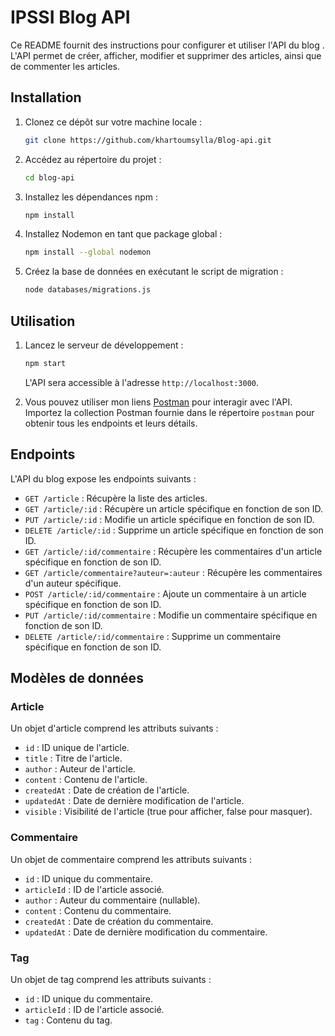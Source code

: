 # IPSSI Blog API

Ce README fournit des instructions pour configurer et utiliser l'API du blog . L'API permet de créer, afficher, modifier et supprimer des articles, ainsi que de commenter les articles.

## Installation

1. Clonez ce dépôt sur votre machine locale :

   ```bash
   git clone https://github.com/khartoumsylla/Blog-api.git
   ```

2. Accédez au répertoire du projet :

   ```bash
   cd blog-api
   ```

3. Installez les dépendances npm :

   ```bash
   npm install
   ```

4. Installez Nodemon en tant que package global :

   ```bash
   npm install --global nodemon
   ```

5. Créez la base de données en exécutant le script de migration :

   ```bash
   node databases/migrations.js
   ```

## Utilisation

1. Lancez le serveur de développement :

   ```bash
   npm start
   ```

   L'API sera accessible à l'adresse `http://localhost:3000`.

2. Vous pouvez utiliser mon liens [Postman](https://www.postman.com/downloads/) pour interagir avec l'API. Importez la collection Postman fournie dans le répertoire `postman` pour obtenir tous les endpoints et leurs détails.

## Endpoints

L'API du blog expose les endpoints suivants :

- `GET /article` : Récupère la liste des articles.
- `GET /article/:id` : Récupère un article spécifique en fonction de son ID.
- `PUT /article/:id` : Modifie un article spécifique en fonction de son ID.
- `DELETE /article/:id` : Supprime un article spécifique en fonction de son ID.
- `GET /article/:id/commentaire` : Récupère les commentaires d'un article spécifique en fonction de son ID.
- `GET /article/commentaire?auteur=:auteur` : Récupère les commentaires d'un auteur spécifique.
- `POST /article/:id/commentaire` : Ajoute un commentaire à un article spécifique en fonction de son ID.
- `PUT /article/:id/commentaire` : Modifie un commentaire spécifique en fonction de son ID.
- `DELETE /article/:id/commentaire` : Supprime un commentaire spécifique en fonction de son ID.

## Modèles de données

### Article

Un objet d'article comprend les attributs suivants :

- `id` : ID unique de l'article.
- `title` : Titre de l'article.
- `author` : Auteur de l'article.
- `content` : Contenu de l'article.
- `createdAt` : Date de création de l'article.
- `updatedAt` : Date de dernière modification de l'article.
- `visible` : Visibilité de l'article (true pour afficher, false pour masquer).

### Commentaire

Un objet de commentaire comprend les attributs suivants :

- `id` : ID unique du commentaire.
- `articleId` : ID de l'article associé.
- `author` : Auteur du commentaire (nullable).
- `content` : Contenu du commentaire.
- `createdAt` : Date de création du commentaire.
- `updatedAt` : Date de dernière modification du commentaire.

### Tag

Un objet de tag comprend les attributs suivants :

- `id` : ID unique du commentaire.
- `articleId` : ID de l'article associé.
- `tag` : Contenu du tag.



